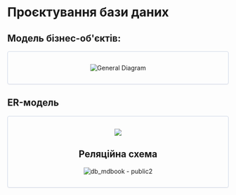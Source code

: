 # Проєктування бази даних

## Модель бізнес-об'єктів:

<center style="
   border-radius:4px;
   border: 1px solid #cfd7e6;
   box-shadow: 0 1px 3px 0 rgba(89,105,129,.05), 0 1px 1px 0 rgba(0,0,0,.025);
   padding: 1em;"
>

![General Diagram](https://www.plantuml.com/plantuml/png/PPBHZjKW48Rlvob8BpTBS_e6QzHuQtHzWB5Wn59eXgd6jzyp9NCAsniA__p_Ls1uAOp4-nh19mxyt_medg0i8Mr8k1h2j1I_cUbsQzIKdLTLWn-8mo-S-I5yoz43jDmnXNb9kFfEz2k6s2dRxyovLx2KVvaSGCSnrjcdkkKJPUn-YaepDdQY0Xk2_l1ZZX5_PaBE1Et23BVdfy5OicQOdgUXZ_N7_KAO68vHOxl63gSQltfQGoaX9pYdXx56QhZYDFFgSJsE8Jv1AraA9vdo7pypr2yhCohps8OCMY6jT3S00fN2D5WrAFhThyQsjvzycIbiB2U3rd2que9unRB0vJ6DXP7tqfeEHYSuZow69BV_BbUxgo8yubMN9NG4rTkjVFvxdtIBqI7xNY5VziZVMGeNnTWxj68qBo8zLAYwFXIdxMpxe9R-BTMzDbVTzb9cKZ-lvNp1mpJU9stmOXA2J2f2nhDIuTh35v_SliOt)

</center>

## ER-модель

<center style="
   border-radius:4px;
   border: 1px solid #cfd7e6;
   box-shadow: 0 1px 3px 0 rgba(89,105,129,.05), 0 1px 1px 0 rgba(0,0,0,.025);
   padding: 1em;"
>

   [![](https://img.plantuml.biz/plantuml/svg/ZLHDRzim3BtxLmW-3atHNerYQDOOHGxPXiu1TkLifjKYIu6aT1Ys_lTHb1tBZeib219IVEIZ-A5xvy7wOwko0zHxU4QHL-3s6z0ajwXzBlvacH0aIVyx6dC1JWI1J88-iYd4v-tcK_d4geOM2r6LtojMQulWfT4hy7IyMbPbjTwKR6eG6YKrdfdUifHpQRtSGUsPjrTcgUao_kWIyeOYUzcUHH-2hz3LLXv2XXm_qMSfci5-0GzzUwBobQj952pD1vyB8uH5TrJ-c-SoCMSIzy4e1J-C1MyiXqyFpZkKU7wrvYTsPUta_tOqSTywZ8H16Foss_KgUibwFva5R46gH3-0Sx-CRTAZ5-DD8TQRvMEPibK8RHmy4Yv9Cscao6-lFkHYiVWeyfiWzKCq1Trs89PumZF-ZLw3gQjM8Lx0TGWwlLiifl4fhyvyDGBm291nrAiaWG5KY0FQdR6j8tYez5ciD4RW2_L9C7pru7YotOnfkilGoWrlmBAkqRa7exqrAkTodwO6RIkTw_TbKEURGbL8LsMqUuyMkfLWAPgEbE6JKSZdGRZebPbRI-OQLtZIHmvFe7uJ9fKzcOSxJY6Sk2Z4S_WFBOe7iqHnN0Z3sjtVwsjA-nMLeGwJKMfwldIDNtOZYAUUANeetqT0qqejdOzt7C7UidlK3Jtl_m00)](https://editor.plantuml.com/uml/ZLHDRzim3BtxLmW-3atHNerYQDOOHGxPXiu1TkLifjKYIu6aT1Ys_lTHb1tBZeib219IVEIZ-A5xvy7wOwko0zHxU4QHL-3s6z0ajwXzBlvacH0aIVyx6dC1JWI1J88-iYd4v-tcK_d4geOM2r6LtojMQulWfT4hy7IyMbPbjTwKR6eG6YKrdfdUifHpQRtSGUsPjrTcgUao_kWIyeOYUzcUHH-2hz3LLXv2XXm_qMSfci5-0GzzUwBobQj952pD1vyB8uH5TrJ-c-SoCMSIzy4e1J-C1MyiXqyFpZkKU7wrvYTsPUta_tOqSTywZ8H16Foss_KgUibwFva5R46gH3-0Sx-CRTAZ5-DD8TQRvMEPibK8RHmy4Yv9Cscao6-lFkHYiVWeyfiWzKCq1Trs89PumZF-ZLw3gQjM8Lx0TGWwlLiifl4fhyvyDGBm291nrAiaWG5KY0FQdR6j8tYez5ciD4RW2_L9C7pru7YotOnfkilGoWrlmBAkqRa7exqrAkTodwO6RIkTw_TbKEURGbL8LsMqUuyMkfLWAPgEbE6JKSZdGRZebPbRI-OQLtZIHmvFe7uJ9fKzcOSxJY6Sk2Z4S_WFBOe7iqHnN0Z3sjtVwsjA-nMLeGwJKMfwldIDNtOZYAUUANeetqT0qqejdOzt7C7UidlK3Jtl_m00)


## Реляційна схема
![db_mdbook - public2](https://github.com/user-attachments/assets/5b4554da-bdd5-4521-81be-8afbe749653f)

